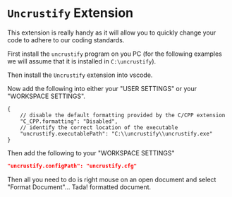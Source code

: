# `Uncrustify` Extension #

This extension is really handy as it will allow you to quickly change your code to adhere to our coding standards.

First install the `uncrustify` program on you PC (for the following examples we will assume that it is
installed in `C:\uncrustify`).

Then install the `Uncrustify` extension into vscode.

Now add the following into either your "USER SETTINGS" or your "WORKSPACE SETTINGS".

```JSON-with-comments
{
    // disable the default formatting provided by the C/CPP extension
    "C_CPP.formatting": "Disabled",
    // identify the correct location of the executable
    "uncrustify.executablePath": "C:\\uncrustify\\uncrustify.exe"
}
```

Then add the following to your "WORKSPACE SETTINGS"

```JSON
"uncrustify.configPath": "uncrustify.cfg"
```


Then all you need to do is right mouse on an open document and select "Format Document"... Tada! formatted document.

